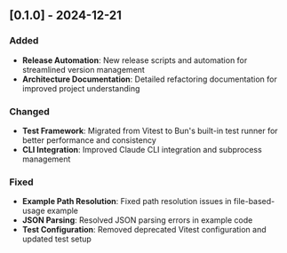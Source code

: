 ## [0.1.0] - 2024-12-21

### Added
- **Release Automation**: New release scripts and automation for streamlined version management
- **Architecture Documentation**: Detailed refactoring documentation for improved project understanding

### Changed
- **Test Framework**: Migrated from Vitest to Bun's built-in test runner for better performance and consistency
- **CLI Integration**: Improved Claude CLI integration and subprocess management

### Fixed
- **Example Path Resolution**: Fixed path resolution issues in file-based-usage example
- **JSON Parsing**: Resolved JSON parsing errors in example code
- **Test Configuration**: Removed deprecated Vitest configuration and updated test setup